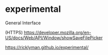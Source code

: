 # experimental
General Interface

(HTTPS)  https://developer.mozilla.org/en-US/docs/Web/API/Window/showSaveFilePicker

https://ricklyman.github.io/experimental/

